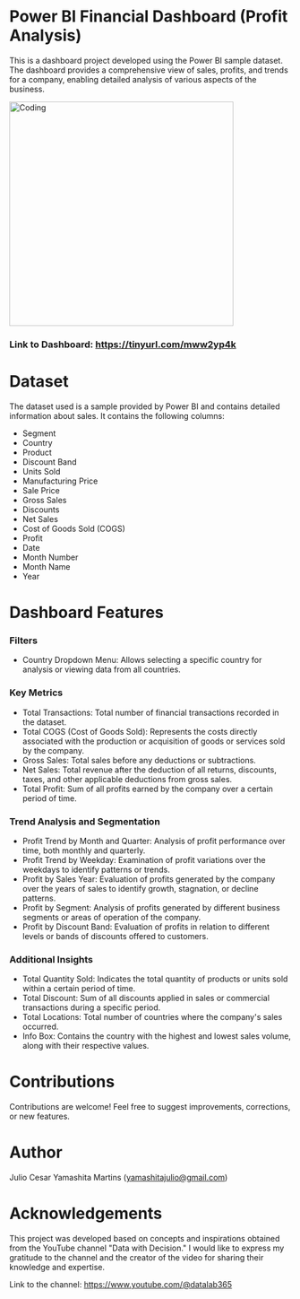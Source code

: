 # Power BI Financial Dashboard (Profit Analysis)
This is a dashboard project developed using the Power BI sample dataset. The dashboard provides a comprehensive view of sales, profits, and trends for a company, enabling detailed analysis of various aspects of the business.

<img align="center" alt="Coding" width="400" src="https://aarp-content.brightspotcdn.com/dims4/default/7e8bc0b/2147483647/strip/true/crop/1280x704+0+0/resize/300x165!/quality/90/?url=http%3A%2F%2Faarp-brightspot.s3.amazonaws.com%2Fcontent%2F9c%2F9f%2F92b06d8444cca9de932674d5862c%2Ffinancialliteracy-rosewong-1280x704.gif">

### Link to Dashboard: https://tinyurl.com/mww2yp4k

# Dataset
The dataset used is a sample provided by Power BI and contains detailed information about sales. It contains the following columns:
- Segment
- Country
- Product
- Discount Band
- Units Sold
- Manufacturing Price
- Sale Price
- Gross Sales
- Discounts
- Net Sales
- Cost of Goods Sold (COGS)
- Profit
- Date
- Month Number
- Month Name
- Year

# Dashboard Features
### Filters
- Country Dropdown Menu: Allows selecting a specific country for analysis or viewing data from all countries.

### Key Metrics
- Total Transactions: Total number of financial transactions recorded in the dataset.
- Total COGS (Cost of Goods Sold): Represents the costs directly associated with the production or acquisition of goods or services sold by the company.
- Gross Sales: Total sales before any deductions or subtractions.
- Net Sales: Total revenue after the deduction of all returns, discounts, taxes, and other applicable deductions from gross sales.
- Total Profit: Sum of all profits earned by the company over a certain period of time.

### Trend Analysis and Segmentation
- Profit Trend by Month and Quarter: Analysis of profit performance over time, both monthly and quarterly.
- Profit Trend by Weekday: Examination of profit variations over the weekdays to identify patterns or trends.
- Profit by Sales Year: Evaluation of profits generated by the company over the years of sales to identify growth, stagnation, or decline patterns.
- Profit by Segment: Analysis of profits generated by different business segments or areas of operation of the company.
- Profit by Discount Band: Evaluation of profits in relation to different levels or bands of discounts offered to customers.

### Additional Insights
- Total Quantity Sold: Indicates the total quantity of products or units sold within a certain period of time.
- Total Discount: Sum of all discounts applied in sales or commercial transactions during a specific period.
- Total Locations: Total number of countries where the company's sales occurred.
- Info Box: Contains the country with the highest and lowest sales volume, along with their respective values.

# Contributions
Contributions are welcome! Feel free to suggest improvements, corrections, or new features.

# Author
Julio Cesar Yamashita Martins (yamashitajulio@gmail.com)

# Acknowledgements
This project was developed based on concepts and inspirations obtained from the YouTube channel "Data with Decision." I would like to express my gratitude to the channel and the creator of the video for sharing their knowledge and expertise.

Link to the channel: https://www.youtube.com/@datalab365

